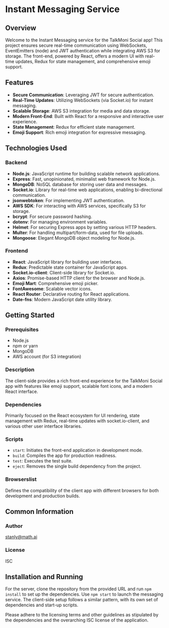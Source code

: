 # Instant Messaging Service

## Overview

Welcome to the Instant Messaging service for the TalkMoni Social app! This project ensures secure real-time communication using WebSockets, EventEmitters (node) and JWT authentication while integrating AWS S3 for storage. The front-end, powered by React, offers a modern UI with real-time updates, Redux for state management, and comprehensive emoji support.

## Features

- **Secure Communication**: Leveraging JWT for secure authentication.
- **Real-Time Updates**: Utilizing WebSockets (via Socket.io) for instant messaging.
- **Scalable Storage**: AWS S3 integration for media and data storage.
- **Modern Front-End**: Built with React for a responsive and interactive user experience.
- **State Management**: Redux for efficient state management.
- **Emoji Support**: Rich emoji integration for expressive messaging.

## Technologies Used

### Backend

- **Node.js**: JavaScript runtime for building scalable network applications.
- **Express**: Fast, unopinionated, minimalist web framework for Node.js.
- **MongoDB**: NoSQL database for storing user data and messages.
- **Socket.io**: Library for real-time web applications, enabling bi-directional communication.
- **jsonwebtoken**: For implementing JWT authentication.
- **AWS SDK**: For interacting with AWS services, specifically S3 for storage.
- **bcrypt**: For secure password hashing.
- **dotenv**: For managing environment variables.
- **Helmet**: For securing Express apps by setting various HTTP headers.
- **Multer**: For handling multipart/form-data, used for file uploads.
- **Mongoose**: Elegant MongoDB object modeling for Node.js.

### Frontend

- **React**: JavaScript library for building user interfaces.
- **Redux**: Predictable state container for JavaScript apps.
- **Socket.io-client**: Client-side library for Socket.io.
- **Axios**: Promise-based HTTP client for the browser and Node.js.
- **Emoji Mart**: Comprehensive emoji picker.
- **FontAwesome**: Scalable vector icons.
- **React Router**: Declarative routing for React applications.
- **Date-fns**: Modern JavaScript date utility library.

## Getting Started

### Prerequisites

- Node.js
- npm or yarn
- MongoDB
- AWS account (for S3 integration)


### Description
The client-side provides a rich front-end experience for the TalkMoni Social app with features like emoji support, scalable font icons, and a modern React interface.

### Dependencies
Primarily focused on the React ecosystem for UI rendering, state management with Redux, real-time updates with socket.io-client, and various other user interface libraries.

### Scripts
- `start`: Initiates the front-end application in development mode.
- `build`: Compiles the app for production readiness.
- `test`: Executes the test suite.
- `eject`: Removes the single build dependency from the project.

### Browserslist
Defines the compatibility of the client app with different browsers for both development and production builds.

## Common Information

### Author
stanly@math.ai

### License
ISC

## Installation and Running
For the server, clone the repository from the provided URL and run `npm install` to set up the dependencies. Use `npm start` to launch the messaging service. The client-side setup follows a similar pattern, with its own set of dependencies and start-up scripts.

Please adhere to the licensing terms and other guidelines as stipulated by the dependencies and the overarching ISC license of the application.
